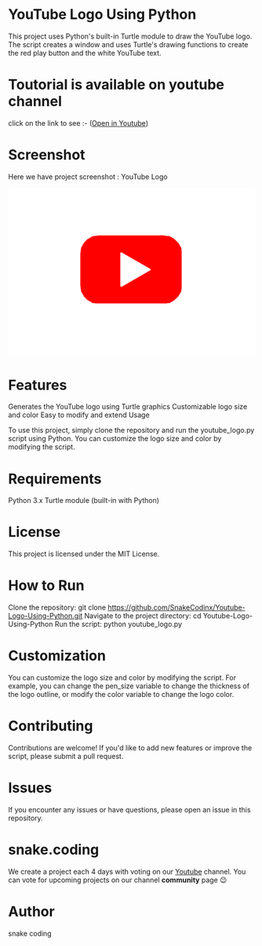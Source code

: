 # YouTube Logo Using Python

This project uses Python's built-in Turtle module to draw the YouTube logo. The script creates a window and uses Turtle's drawing functions to create the red play button and the white YouTube text.

# Toutorial is available on youtube channel 
click on the link to see :- ([Open in Youtube](https://youtu.be/J4GNTulv8SI))

# Screenshot
Here we have project screenshot :
YouTube Logo

![screenshot](Screenshot.png)



# Features

Generates the YouTube logo using Turtle graphics
Customizable logo size and color
Easy to modify and extend
Usage

To use this project, simply clone the repository and run the youtube_logo.py script using Python. You can customize the logo size and color by modifying the script.

# Requirements

Python 3.x
Turtle module (built-in with Python)



# License

This project is licensed under the MIT License.


# How to Run

Clone the repository: git clone https://github.com/SnakeCodinx/Youtube-Logo-Using-Python.git
Navigate to the project directory: cd Youtube-Logo-Using-Python
Run the script: python youtube_logo.py

# Customization

You can customize the logo size and color by modifying the script. For example, you can change the pen_size variable to change the thickness of the logo outline, or modify the color variable to change the logo color.

# Contributing

Contributions are welcome! If you'd like to add new features or improve the script, please submit a pull request.

# Issues

If you encounter any issues or have questions, please open an issue in this repository.



# snake.coding

We create a project each 4 days with voting on our <a href="https://youtube.com/@snakecoding_12" target="_blank">Youtube</a> channel.
You can vote for upcoming projects on our channel **community** page :wink:

# Author

snake coding



